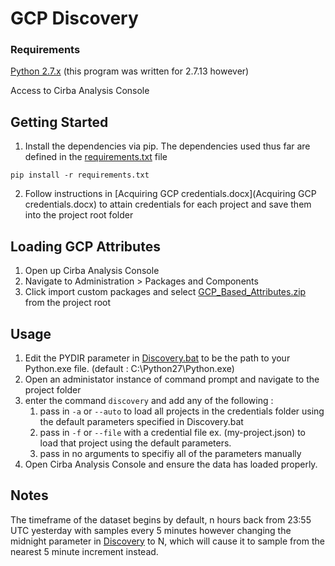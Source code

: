 # GCP Discovery

### Requirements
[Python 2.7.x](https://www.python.org/downloads/) (this program was written for 2.7.13 however)

Access to Cirba Analysis Console
## Getting Started

1. Install the dependencies via pip. The dependencies used thus far are defined in the [requirements.txt](requirements.txt) file
```
pip install -r requirements.txt
```
2. Follow instructions in [Acquiring GCP credentials.docx](Acquiring GCP credentials.docx) to attain credentials for each project and
save them into the project root folder

## Loading GCP Attributes
1. Open up Cirba Analysis Console
2. Navigate to Administration > Packages and Components 
3. Click import custom packages and select [GCP_Based_Attributes.zip](GCP_Based_Attributes.zip) from the project root

## Usage
1. Edit the PYDIR parameter in [Discovery.bat](Discovery.bat) to be the path to your Python.exe file. (default : C:\Python27\Python.exe)
2. Open an administator instance of command prompt and navigate to the project folder
3. enter the command ``` discovery ``` and add any of the following :
	1. pass in ``` -a ``` or ``` --auto ``` to load all projects in the credentials folder 
		using the default parameters specified in Discovery.bat
	2. pass in ``` -f ``` or ``` --file ``` with a credential file ex. (my-project.json) to
		load that project using the default parameters. 
	3. pass in no arguments to specifiy all of the parameters manually 		
4. Open Cirba Analysis Console and ensure the data has loaded properly.

## Notes
The timeframe of the dataset begins by default, n hours back from 23:55 UTC yesterday with samples every 5 minutes however changing the 
midnight parameter in [Discovery](Discovery.bat) to N, which will cause it to sample from the nearest 5 minute increment instead.
